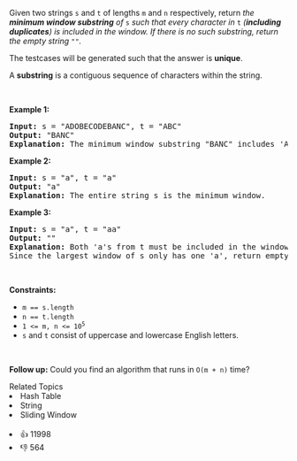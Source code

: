 <p>Given two strings <code>s</code> and <code>t</code> of lengths <code>m</code> and <code>n</code> respectively, return <em>the <strong>minimum window substring</strong> of </em><code>s</code><em> such that every character in </em><code>t</code><em> (<strong>including duplicates</strong>) is included in the window. If there is no such substring</em><em>, return the empty string </em><code>""</code><em>.</em></p>

<p>The testcases will be generated such that the answer is <strong>unique</strong>.</p>

<p>A <strong>substring</strong> is a contiguous sequence of characters within the string.</p>

<p>&nbsp;</p> 
<p><strong>Example 1:</strong></p>

<pre>
<strong>Input:</strong> s = "ADOBECODEBANC", t = "ABC"
<strong>Output:</strong> "BANC"
<strong>Explanation:</strong> The minimum window substring "BANC" includes 'A', 'B', and 'C' from string t.
</pre>

<p><strong>Example 2:</strong></p>

<pre>
<strong>Input:</strong> s = "a", t = "a"
<strong>Output:</strong> "a"
<strong>Explanation:</strong> The entire string s is the minimum window.
</pre>

<p><strong>Example 3:</strong></p>

<pre>
<strong>Input:</strong> s = "a", t = "aa"
<strong>Output:</strong> ""
<strong>Explanation:</strong> Both 'a's from t must be included in the window.
Since the largest window of s only has one 'a', return empty string.
</pre>

<p>&nbsp;</p> 
<p><strong>Constraints:</strong></p>

<ul> 
 <li><code>m == s.length</code></li> 
 <li><code>n == t.length</code></li> 
 <li><code>1 &lt;= m, n&nbsp;&lt;= 10<sup>5</sup></code></li> 
 <li><code>s</code> and <code>t</code> consist of uppercase and lowercase English letters.</li> 
</ul>

<p>&nbsp;</p> 
<p><strong>Follow up:</strong> Could you find an algorithm that runs in <code>O(m + n)</code> time?</p>

<div><div>Related Topics</div><div><li>Hash Table</li><li>String</li><li>Sliding Window</li></div></div><br><div><li>👍 11998</li><li>👎 564</li></div>